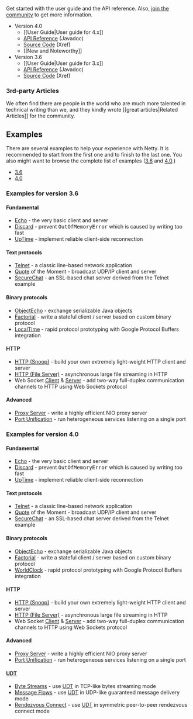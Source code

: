 <div id="wiki-notoc"></div>

Get started with the user guide and the API reference. Also, [join the community](http://netty.io/community.html) to get more information.

* Version 4.0
  * [[User Guide|User guide for 4.x]]
  * [API Reference](http://netty.io/4.0/api/) (Javadoc)
  * [Source Code](http://netty.io/4.0/xref/) (Xref)
  * [[New and Noteworthy]]
* Version 3.6
  * [[User Guide|User guide for 3.x]]
  * [API Reference](http://netty.io/3.6/api/) (Javadoc)
  * [Source Code](http://netty.io/3.6/xref/) (Xref)

### 3rd-party Articles

We often find there are people in the world who are much more talented in technical writing than we, and they kindly wrote [[great articles|Related Articles]] for the community.

## Examples

There are several examples to help your experience with Netty. It is recommended to start from the first one and to finish to the last one.  You also might want to browse the complete list of examples ([3.6](https://github.com/netty/netty/tree/3/src/main/java/org/jboss/netty/example) and [4.0](https://github.com/netty/netty/tree/master/example/src/main/java/io/netty/example).)

<div class="tabbable">
<ul class="nav nav-tabs">
<li class="active"><a href="#wiki-example-3">3.6</a></li>
<li><a href="#wiki-example-4">4.0</a></li>
</ul>
<div class="tab-content">
<div class="tab-pane active" id="wiki-example-3">
<h3>Examples for version 3.6</h3>
<h4>Fundamental</h4>
<ul>
<li>
<a href="https://github.com/netty/netty/tree/3/src/main/java/org/jboss/netty/example/echo">Echo</a> - the very basic client and server</li>
<li>
<a href="https://github.com/netty/netty/tree/3/src/main/java/org/jboss/netty/example/discard">Discard</a> - prevent <tt>OutOfMemoryError</tt> which is caused by writing too fast</li>
<li>
<a href="https://github.com/netty/netty/tree/3/src/main/java/org/jboss/netty/example/uptime">UpTime</a> - implement reliable client-side reconnection</li>
</ul>
<h4>Text protocols</h4>
<ul>
<li>
<a href="https://github.com/netty/netty/tree/3/src/main/java/org/jboss/netty/example/telnet">Telnet</a> - a classic line-based network application</li>
<li>
<a href="https://github.com/netty/netty/tree/3/src/main/java/org/jboss/netty/example/qotm">Quote</a> of the Moment - broadcast UDP/IP client and server</li>
<li>
<a href="https://github.com/netty/netty/tree/3/src/main/java/org/jboss/netty/example/securechat">SecureChat</a> - an SSL-based chat server derived from the Telnet example</li>
</ul>
<h4>Binary protocols</h4>
<ul>
<li>
<a href="https://github.com/netty/netty/tree/3/src/main/java/org/jboss/netty/example/objectecho">ObjectEcho</a> - exchange serializable Java objects</li>
<li>
<a href="https://github.com/netty/netty/tree/3/src/main/java/org/jboss/netty/example/objectecho">Factorial</a> - write a stateful client / server based on custom binary protocol</li>
<li>
<a href="https://github.com/netty/netty/tree/3/src/main/java/org/jboss/netty/example/localtime">LocalTime</a> - rapid protocol prototyping with Google Protocol Buffers integration</li>
</ul>
<h4>HTTP</h4>
<ul>
<li>
<a href="https://github.com/netty/netty/tree/3/src/main/java/org/jboss/netty/example/http/snoop">HTTP (Snoop)</a> - build your own extremely light-weight HTTP client and server</li>
<li>
<a href="https://github.com/netty/netty/tree/3/src/main/java/org/jboss/netty/example/http/file">HTTP (File Server)</a> - asynchronous large file streaming in HTTP</li>
<li>Web Socket <a href="https://github.com/netty/netty/tree/3/src/main/java/org/jboss/netty/example/http/websocketx/client">Client</a> &amp; <a href="https://github.com/netty/netty/tree/3/src/main/java/org/jboss/netty/example/http/websocketx/server">Server</a> - add two-way full-duplex communication channels to HTTP using Web Sockets protocol</li>
</ul>
<h4>Advanced</h4>
<ul>
<li>
<a href="https://github.com/netty/netty/tree/3/src/main/java/org/jboss/netty/example/proxy">Proxy Server</a> - write a highly efficient NIO proxy server</li>
<li>
<a href="https://github.com/netty/netty/tree/3/src/main/java/org/jboss/netty/example/portunification">Port Unification</a> - run heterogeneous services listening on a single port</li>
</ul>
</div>
<div class="tab-pane" id="wiki-example-4">
<h3>Examples for version 4.0</h3>
<h4>Fundamental</h4>
<ul>
<li>
<a href="https://github.com/netty/netty/tree/master/example/src/main/java/io/netty/example/echo">Echo</a> - the very basic client and server</li>
<li>
<a href="https://github.com/netty/netty/tree/master/example/src/main/java/io/netty/example/discard">Discard</a> - prevent <tt>OutOfMemoryError</tt> which is caused by writing too fast</li>
<li>
<a href="https://github.com/netty/netty/tree/master/example/src/main/java/io/netty/example/uptime">UpTime</a> - implement reliable client-side reconnection</li>
</ul>
<h4>Text protocols</h4>
<ul>
<li>
<a href="https://github.com/netty/netty/tree/master/example/src/main/java/io/netty/example/telnet">Telnet</a> - a classic line-based network application</li>
<li>
<a href="https://github.com/netty/netty/tree/master/example/src/main/java/io/netty/example/qotm">Quote</a> of the Moment - broadcast UDP/IP client and server</li>
<li>
<a href="https://github.com/netty/netty/tree/master/example/src/main/java/io/netty/example/securechat">SecureChat</a> - an SSL-based chat server derived from the Telnet example</li>
</ul>
<h4>Binary protocols</h4>
<ul>
<li>
<a href="https://github.com/netty/netty/tree/master/example/src/main/java/io/netty/example/objectecho">ObjectEcho</a> - exchange serializable Java objects</li>
<li>
<a href="https://github.com/netty/netty/tree/master/example/src/main/java/io/netty/example/objectecho">Factorial</a> - write a stateful client / server based on custom binary protocol</li>
<li>
<a href="https://github.com/netty/netty/tree/master/example/src/main/java/io/netty/example/worldclock">WorldClock</a> - rapid protocol prototyping with Google Protocol Buffers integration</li>
</ul>
<h4>HTTP</h4>
<ul>
<li>
<a href="https://github.com/netty/netty/tree/master/example/src/main/java/io/netty/example/http/snoop">HTTP (Snoop)</a> - build your own extremely light-weight HTTP client and server</li>
<li>
<a href="https://github.com/netty/netty/tree/master/example/src/main/java/io/netty/example/http/file">HTTP (File Server)</a> - asynchronous large file streaming in HTTP</li>
<li>Web Socket <a href="https://github.com/netty/netty/tree/master/example/src/main/java/io/netty/example/http/websocketx/client">Client</a> &amp; <a href="https://github.com/netty/netty/tree/master/example/src/main/java/io/netty/example/http/websocketx/server">Server</a> - add two-way full-duplex communication channels to HTTP using Web Sockets protocol</li>
</ul>
<h4>Advanced</h4>
<ul>
<li>
<a href="https://github.com/netty/netty/tree/master/example/src/main/java/io/netty/example/proxy">Proxy Server</a> - write a highly efficient NIO proxy server</li>
<li>
<a href="https://github.com/netty/netty/tree/master/example/src/main/java/io/netty/example/portunification">Port Unification</a> - run heterogeneous services listening on a single port</li>
</ul>
<h4><abbr title="UDP-based Data Transfer Protocol" class="initialism">UDT</abbr></h4>
<ul>
<li>
<a href="https://github.com/netty/netty/tree/master/example/src/main/java/io/netty/example/udt/echo/bytes">Byte Streams</a> - use <a href="http://en.wikipedia.org/wiki/UDP-based_Data_Transfer_Protocol">UDT</a> in TCP-like bytes streaming mode</li>
<li>
<a href="https://github.com/netty/netty/tree/master/example/src/main/java/io/netty/example/udt/echo/message">Message Flows</a> - use <a href="http://en.wikipedia.org/wiki/UDP-based_Data_Transfer_Protocol">UDT</a> in UDP-like guaranteed message delivery mode</li>
<li>
<a href="https://github.com/netty/netty/tree/master/example/src/main/java/io/netty/example/udt/echo/rendevous">Rendezvous Connect</a> - use <a href="http://en.wikipedia.org/wiki/UDP-based_Data_Transfer_Protocol">UDT</a> in symmetric peer-to-peer rendezvous connect mode</li>
</ul>
</div>
</div>
</div>
